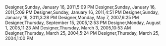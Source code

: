 ﻿Designer,Sunday, January 16, 2011,5:09 PMDesigner,Sunday, January 16, 2011,5:09 PMDesigner,Sunday, January 16, 2011,4:51 PMDesigner,Sunday, January 16, 2011,3:28 PMDesigner,Monday, May 7, 2007,6:25 PMDesigner,Thursday, September 15, 2005,12:53 PMDesigner,Monday, August 1, 2005,11:23 AMDesigner,Thursday, March 3, 2005,10:53 AMDesigner,Thursday, March 25, 2004,5:24 PMDesigner,Thursday, March 25, 2004,1:00 PM